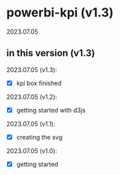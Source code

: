 # powerbi-kpi (v1.3)
2023.07.05


## in this version (v1.3)



2023.07.05 (v1.3):
* [x] kpi box finished

2023.07.05 (v1.2):
* [x] getting started with d3js

2023.07.05 (v1.1):
* [x] creating the svg

2023.07.05 (v1.0):
* [x] getting started
